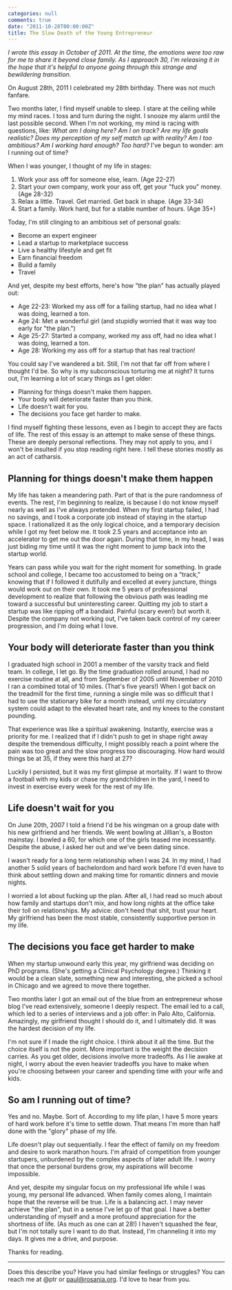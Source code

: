 ```yaml
---
categories: null
comments: true
date: "2011-10-28T00:00:00Z"
title: The Slow Death of the Young Entrepreneur
---
```


*I wrote this essay in October of 2011. At the time, the emotions were too raw
for me to share it beyond close family. As I approach 30, I'm releasing it in
the hope that it's helpful to anyone going through this strange and bewildering
transition.*

On August 28th, 2011 I celebrated my 28th birthday. There was not much fanfare.

Two months later, I find myself unable to sleep. I stare at the ceiling while my
mind races. I toss and turn during the night. I snooze my alarm until the last
possible second. When I'm not working, my mind is racing with questions, like:
_What am I doing here? Am I on track? Are my life goals realistic? Does my
perception of my self match up with reality? Am I too ambitious? Am I working
hard enough? Too hard?_ I've begun to wonder: am I running out of time?

When I was younger, I thought of my life in stages:

1. Work your ass off for someone else, learn. (Age 22-27)
2. Start your own company, work your ass off, get your "fuck you" money. (Age 28-32)
3. Relax a little. Travel. Get married. Get back in shape. (Age 33-34)
4. Start a family. Work hard, but for a stable number of hours. (Age 35+)

Today, I'm still clinging to an ambitious set of personal goals:

* Become an expert engineer
* Lead a startup to marketplace success
* Live a healthy lifestyle and get fit
* Earn financial freedom
* Build a family
* Travel

And yet, despite my best efforts, here's how "the plan" has actually played out:

* Age 22-23: Worked my ass off for a failing startup, had no idea what I was
  doing, learned a ton.
* Age 24: Met a wonderful girl (and stupidly worried that it was way too early
  for "the plan.")
* Age 25-27: Started a company, worked my ass off, had no idea what I was doing,
  learned a ton.
* Age 28: Working my ass off for a startup that has real traction!

You could say I've wandered a bit. Still, I'm not that far off from where I
thought I'd be. So why is my subconscious torturing me at night? It turns out,
I'm learning a lot of scary things as I get older:

* Planning for things doesn't make them happen.
* Your body will deteriorate faster than you think.
* Life doesn't wait for you.
* The decisions you face get harder to make.

I find myself fighting these lessons, even as I begin to accept they are facts
of life. The rest of this essay is an attempt to make sense of these things.
These are deeply personal reflections. They may not apply to you, and I won't be
insulted if you stop reading right here. I tell these stories mostly as an act
of catharsis.

## Planning for things doesn't make them happen

My life has taken a meandering path. Part of that is the pure randomness of
events. The rest, I'm beginning to realize, is because I do not know myself
nearly as well as I've always pretended. When my first startup failed, I had no
savings, and I took a corporate job instead of staying in the startup space. I
rationalized it as the only logical choice, and a temporary decision while I got
my feet below me. It took 2.5 years and acceptance into an accelerator to get me
out the door again. During that time, in my head, I was just biding my time
until it was the right moment to jump back into the startup world.

Years can pass while you wait for the right moment for something. In grade
school and college, I became too accustomed to being on a "track," knowing that
if I followed it dutifully and excelled at every juncture, things would work out
on their own. It took me 5 years of professional development to realize that
following the obvious path was leading me toward a successful but uninteresting
career. Quitting my job to start a startup was like ripping off a bandaid.
Painful (scary even!) but worth it. Despite the company not working out, I've
taken back control of my career progression, and I'm doing what I love.

## Your body will deteriorate faster than you think

I graduated high school in 2001 a member of the varsity track and field team.
In college, I let go. By the time graduation rolled around, I had no exercise
routine at all, and from September of 2005 until November of 2010 I ran a
combined total of 10 miles. (That's five years!) When I got back on the
treadmill for the first time, running a single mile was so difficult that I had
to use the stationary bike for a month instead, until my circulatory system
could adapt to the elevated heart rate, and my knees to the constant pounding.

That experience was like a spiritual awakening. Instantly, exercise was a
priority for me. I realized that if I didn't push to get in shape right away
despite the tremendous difficulty, I might possibly reach a point where the pain
was too great and the slow progress too discouraging. How hard would things be
at 35, if they were this hard at 27?

Luckily I persisted, but it was my first glimpse at mortality. If I want to
throw a football with my kids or chase my grandchildren in the yard, I need to
invest in exercise every week for the rest of my life.

## Life doesn't wait for you

On June 20th, 2007 I told a friend I'd be his wingman on a group date with his
new girlfriend and her friends. We went bowling at Jillian's, a Boston mainstay.
I bowled a 60, for which one of the girls teased me incessantly. Despite the
abuse, I asked her out and we've been dating since.

I wasn't ready for a long term relationship when I was 24. In my mind, I had
another 5 solid years of bachelordom and hard work before I'd even have to think
about settling down and making time for romantic dinners and movie nights.

I worried a lot about fucking up the plan. After all, I had read so much about
how family and startups don't mix, and how long nights at the office take their
toll on relationships. My advice: don't heed that shit, trust your heart. My
girlfriend has been the most stable, consistently supportive person in my life.

## The decisions you face get harder to make

When my startup unwound early this year, my girlfriend was deciding on PhD
programs. (She's getting a Clinical Psychology degree.) Thinking it would be a
clean slate, something new and interesting, she picked a school in Chicago and
we agreed to move there together.

Two months later I got an email out of the blue from an entrepreneur whose blog
I've read extensively, someone I deeply respect. The email led to a call, which
led to a series of interviews and a job offer: in Palo Alto, California.
Amazingly, my girlfriend thought I should do it, and I ultimately did. It was
the hardest decision of my life.

I'm not sure if I made the right choice. I think about it all the time. But the
choice itself is not the point. More important is the weight the decision
carries. As you get older, decisions involve more tradeoffs. As I lie awake at
night, I worry about the even heavier tradeoffs you have to make when you're
choosing between your career and spending time with your wife and kids.

## So am I running out of time?

Yes and no. Maybe. Sort of. According to my life plan, I have 5 more years of
hard work before it's time to settle down. That means I'm more than half done
with the "glory" phase of my life.

Life doesn't play out sequentially. I fear the effect of family on my freedom
and desire to work marathon hours. I'm afraid of competition from younger
startupers, unburdened by the complex aspects of later adult life. I worry that
once the personal burdens grow, my aspirations will become impossible.

And yet, despite my singular focus on my professional life while I was young,
my personal life advanced. When family comes along, I maintain hope that the
reverse will be true. Life is a balancing act. I may never achieve "the plan",
but in a sense I've let go of that goal. I have a better understanding of myself
and a more profound appreciation for the shortness of life. (As much as one can
at 28!) I haven't squashed the fear, but I'm not totally sure I want to do that.
Instead, I'm channeling it into my days. It gives me a drive, and purpose.

Thanks for reading.

---

Does this describe you? Have you had similar feelings or struggles? You can
reach me at @ptr or paul@rosania.org. I'd love to hear from you.
